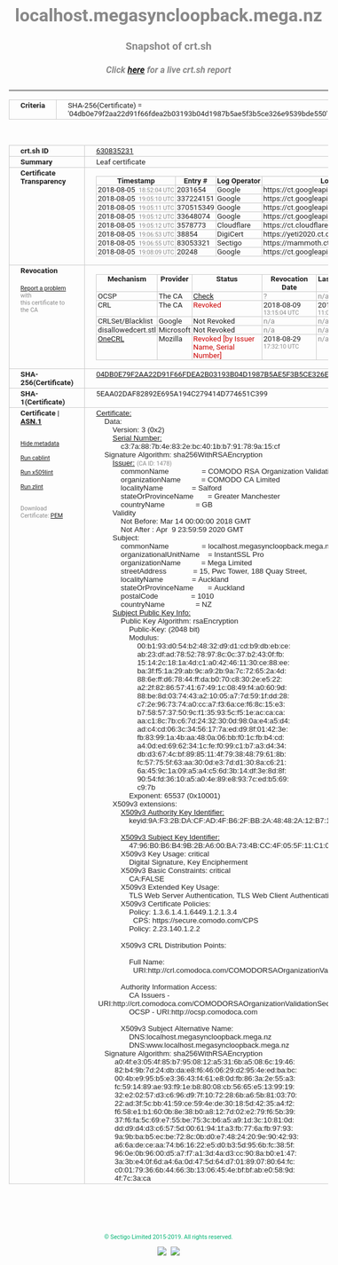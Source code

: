 # localhost.megasyncloopback.mega.nz
### Snapshot of crt.sh
##### Click [here](https://crt.sh/?q=04DB0E79F2AA22D91F66FDEA2B03193B04D1987B5AE5F3B5CE326E9539BDE550) for a live crt.sh report

---
<!DOCTYPE HTML PUBLIC "-//W3C//DTD HTML 4.0 Transitional//EN">
<HTML>
<HEAD>
  <META http-equiv="Content-Type" content="text/html; charset=UTF-8">
  <TITLE>crt.sh | 04db0e79f2aa22d91f66fdea2b03193b04d1987b5ae5f3b5ce326e9539bde550</TITLE>
  <META name="description" content="Free CT Log Certificate Search Tool from Sectigo (formerly Comodo CA)">
  <META name="keywords" content="crt.sh, CT, Certificate Transparency, Certificate Search, SSL Certificate, Sectigo, Comodo CA">
  <LINK href="//fonts.googleapis.com/css?family=Roboto+Mono|Roboto:400,400i,700,700i" rel="stylesheet">
  <STYLE type="text/css">
    a {
      white-space: nowrap;
    }
    body {
      color: #888888;
      font: 12pt Roboto, sans-serif;
      padding-top: 10px;
      text-align: center
    }
    form {
      margin: 0px
    }
    span {
      border-radius: 10px
    }
    span.heading {
      color: #888888;
      font: 12pt Roboto, sans-serif
    }
    span.title {
      background-color: #00B373;
      color: #FFFFFF;
      font: bold 18pt Roboto, sans-serif;
      padding: 0px 5px
    }
    span.text {
      color: #888888;
      font: 10pt Roboto, sans-serif
    }
    span.whiteongrey {
      background-color: #D9D9D6;
      color: #FFFFFF;
      font: bold 18pt Roboto, sans-serif;
      padding: 0px 5px
    }
    table {
      border-collapse: collapse;
      color: #222222;
      font: 10pt Roboto, sans-serif;
      margin-left: auto;
      margin-right: auto
    }
    table.options {
      border: none;
      margin-left: 10px
    }
    td, th {
      border: 1px solid #CCCCCC;
      padding: 0px 2px;
      text-align: left;
      vertical-align: top
    }
    td.outer, th.outer {
      border: 1px solid #CCCCCC;
      padding: 2px 20px;
      text-align: left
    }
    th.heading {
      color: #888888;
      font: bold italic 12pt Roboto, sans-serif;
      padding: 20px 0px 0px;
      text-align: center
    }
    th.options, td.options {
      border: none;
      vertical-align: middle
    }
    td.text {
      font: 10pt "Roboto Mono", sans-serif;
      padding: 2px 20px
    }
    td.heading {
      border: none;
      color: #888888;
      font: 12pt Roboto, sans-serif;
      padding-top: 20px;
      text-align: center
    }
    table.lint td, th {
      text-align: center
    }
    .button {
      background-color: #00B373;
      border-radius: 10px;
      color: #FFFFFF;
      font: bold 13pt Roboto, sans-serif
    }
    .copyright {
      font: 8pt Roboto, sans-serif;
      color: #00B373
    }
    .input {
      border: 1px solid #888888;
      font-weight: bold;
      text-align: center
    }
    .small {
      font: 8pt Roboto, sans-serif;
      color: #888888
    }
    .error {
      background-color: #FFDFDF;
      color: #CC0000;
      font-weight: bold
    }
    .fatal {
      background-color: #0000AA;
      color: #FFFFFF;
      font-weight: bold
    }
    .notice {
      background-color: #FFFFDF;
      color: #606000
    }
    .warning {
      background-color: #FFEFDF;
      color: #DF6000
    }
  </STYLE>
</HEAD>
<BODY>

<TABLE>
  <TR>
    <TH class="outer">Criteria</TH>
    <TD class="outer">SHA-256(Certificate) = '04db0e79f2aa22d91f66fdea2b03193b04d1987b5ae5f3b5ce326e9539bde550'</TD>
  </TR>
</TABLE>
<BR>
<TABLE>
  <TR>
    <TH class="outer">crt.sh ID</TH>
    <TD class="outer"><A href="?id=630835231">630835231</A></TD>
  </TR>
  <TR>
    <TH class="outer">Summary</TH>
    <TD class="outer">Leaf certificate</TD>
  </TR>
  <TR>
    <TH class="outer">Certificate<BR>Transparency</TH>
    <TD class="outer">
<TABLE class="options" style="margin-left:0px">
  <TR>
    <TH>Timestamp</TH>
    <TH>Entry #</TH>
    <TH>Log Operator</TH>
    <TH>Log URL</TH>
  </TR>
  <TR>
    <TD>2018-08-05&nbsp; <FONT class="small">18:52:04 UTC</FONT></TD>
    <TD>2031654</TD>
    <TD>Google</TD>
    <TD>https://ct.googleapis.com/logs/argon2020</TD>
  </TR>
  <TR>
    <TD>2018-08-05&nbsp; <FONT class="small">19:05:10 UTC</FONT></TD>
    <TD>337224151</TD>
    <TD>Google</TD>
    <TD>https://ct.googleapis.com/pilot</TD>
  </TR>
  <TR>
    <TD>2018-08-05&nbsp; <FONT class="small">19:05:11 UTC</FONT></TD>
    <TD>370515349</TD>
    <TD>Google</TD>
    <TD>https://ct.googleapis.com/rocketeer</TD>
  </TR>
  <TR>
    <TD>2018-08-05&nbsp; <FONT class="small">19:05:12 UTC</FONT></TD>
    <TD>33648074</TD>
    <TD>Google</TD>
    <TD>https://ct.googleapis.com/skydiver</TD>
  </TR>
  <TR>
    <TD>2018-08-05&nbsp; <FONT class="small">19:05:12 UTC</FONT></TD>
    <TD>3578773</TD>
    <TD>Cloudflare</TD>
    <TD>https://ct.cloudflare.com/logs/nimbus2020</TD>
  </TR>
  <TR>
    <TD>2018-08-05&nbsp; <FONT class="small">19:06:53 UTC</FONT></TD>
    <TD>38854</TD>
    <TD>DigiCert</TD>
    <TD>https://yeti2020.ct.digicert.com/log</TD>
  </TR>
  <TR>
    <TD>2018-08-05&nbsp; <FONT class="small">19:06:55 UTC</FONT></TD>
    <TD>83053321</TD>
    <TD>Sectigo</TD>
    <TD>https://mammoth.ct.comodo.com</TD>
  </TR>
  <TR>
    <TD>2018-08-05&nbsp; <FONT class="small">19:08:09 UTC</FONT></TD>
    <TD>20248</TD>
    <TD>Google</TD>
    <TD>https://ct.googleapis.com/logs/xenon2020</TD>
  </TR>
</TABLE>
    </TD>
  </TR>
  <TR>
    <TH class="outer">Revocation<BR><BR>
      <DIV class="small" style="padding-top:3px"><A href="?id=630835231&opt=problemreporting">Report a problem</A> with<BR>this certificate to the CA</DIV></TH>
    <TD class="outer">
      <TABLE class="options" style="margin-left:0px">
        <TR>
          <TH>Mechanism</TH>
          <TH>Provider</TH>
          <TH>Status</TH>
          <TH>Revocation Date</TH>
          <TH>Last Observed in CRL</TH>
          <TH>Last Checked <SPAN style="color:#CC0000;vertical-align:middle;font-size:70%;font-weight:normal">(Error)</SPAN></TH>
        </TR>
        <TR>
          <TD>OCSP</TD>
          <TD>The CA</TD>
          <TD><A href="?id=630835231&opt=ocsp">Check</A></TD>
          <TD><SPAN style="color:#888888">?</SPAN></TD>
          <TD><SPAN style="color:#888888">n/a</SPAN></TD>
          <TD><SPAN style="color:#888888">?</SPAN></TD>
        </TR>
        <TR>
          <TD>CRL</TD>
          <TD>The CA</TD>
          <TD><SPAN style="color:#CC0000">Revoked</SPAN></TD><TD>2018-08-09&nbsp; <FONT class="small">13:15:04 UTC</FONT></TD><TD>2019-12-04&nbsp; <FONT class="small">11:01:07 UTC</FONT></TD><TD>2019-12-04&nbsp; <FONT class="small">19:01:35 UTC</FONT></TD>
        </TR>
        <TR>
          <TD>CRLSet/Blacklist</TD>
          <TD>Google</TD>
          <TD>Not Revoked</TD>
          <TD><SPAN style="color:#888888">n/a</SPAN></TD>
          <TD><SPAN style="color:#888888">n/a</SPAN></TD>
          <TD><SPAN style="color:#888888">n/a</SPAN></TD>
        </TR>
        <TR>
          <TD>disallowedcert.stl</TD>
          <TD>Microsoft</TD>
          <TD>Not Revoked</TD>
          <TD><SPAN style="color:#888888">n/a</SPAN></TD>
          <TD><SPAN style="color:#888888">n/a</SPAN></TD>
          <TD><SPAN style="color:#888888">n/a</SPAN></TD>
        </TR>
        <TR>
          <TD><A href="/mozilla-onecrl" target="_blank">OneCRL</A></TD>
          <TD>Mozilla</TD>
          <TD><SPAN style="color:#CC0000">Revoked [by Issuer Name, Serial Number]</SPAN></TD><TD>2018-08-29&nbsp; <FONT class="small">17:32:10 UTC</FONT></TD>
          <TD><SPAN style="color:#888888">n/a</SPAN></TD>
          <TD><SPAN style="color:#888888">n/a</SPAN></TD>
        </TR>
      </TABLE>
    </TD>
  </TR>
  <TR>
    <TH class="outer">SHA-256(Certificate)</TH>
    <TD class="outer"><A href="//censys.io/certificates/04db0e79f2aa22d91f66fdea2b03193b04d1987b5ae5f3b5ce326e9539bde550">04DB0E79F2AA22D91F66FDEA2B03193B04D1987B5AE5F3B5CE326E9539BDE550</A></TD>
  </TR>
  <TR>
    <TH class="outer">SHA-1(Certificate)</TH>
    <TD class="outer">5EAA02DAF82892E695A194C279414D774651C399</TD>
  </TR>
  <TR>
    <TH class="outer">Certificate | <A href="?asn1=630835231">ASN.1</A>
      <SPAN class="small"><BR>
      <BR><BR><A href="?id=630835231&opt=nometadata">Hide metadata</A>
      <BR><BR><A href="?id=630835231&opt=cablint">Run cablint</A>
      <BR><BR><A href="?id=630835231&opt=x509lint">Run x509lint</A>
      <BR><BR><A href="?id=630835231&opt=zlint">Run zlint</A>
      <BR><BR><BR>Download Certificate: <A href="?d=630835231">PEM</A>
      </SPAN>
    </TH>
    <TD class="text"><A href="?d=630835231">Certificate:</A><BR>&nbsp;&nbsp;&nbsp;&nbsp;Data:<BR>&nbsp;&nbsp;&nbsp;&nbsp;&nbsp;&nbsp;&nbsp;&nbsp;Version:&nbsp;3&nbsp;(0x2)<BR>&nbsp;&nbsp;&nbsp;&nbsp;&nbsp;&nbsp;&nbsp;&nbsp;<A href="?serial=00c37a887b4e832ebc401bb791789a15cf">Serial&nbsp;Number:</A><BR>&nbsp;&nbsp;&nbsp;&nbsp;&nbsp;&nbsp;&nbsp;&nbsp;&nbsp;&nbsp;&nbsp;&nbsp;c3:7a:88:7b:4e:83:2e:bc:40:1b:b7:91:78:9a:15:cf<BR>&nbsp;&nbsp;&nbsp;&nbsp;Signature&nbsp;Algorithm:&nbsp;sha256WithRSAEncryption<BR>&nbsp;&nbsp;&nbsp;&nbsp;&nbsp;&nbsp;&nbsp;&nbsp;<A href="?caid=1478">Issuer:</A> <SPAN class="small">(CA ID: 1478)</SPAN><BR>&nbsp;&nbsp;&nbsp;&nbsp;&nbsp;&nbsp;&nbsp;&nbsp;&nbsp;&nbsp;&nbsp;&nbsp;commonName&nbsp;&nbsp;&nbsp;&nbsp;&nbsp;&nbsp;&nbsp;&nbsp;&nbsp;&nbsp;&nbsp;&nbsp;&nbsp;&nbsp;&nbsp;&nbsp;=&nbsp;COMODO&nbsp;RSA&nbsp;Organization&nbsp;Validation&nbsp;Secure&nbsp;Server&nbsp;CA<BR>&nbsp;&nbsp;&nbsp;&nbsp;&nbsp;&nbsp;&nbsp;&nbsp;&nbsp;&nbsp;&nbsp;&nbsp;organizationName&nbsp;&nbsp;&nbsp;&nbsp;&nbsp;&nbsp;&nbsp;&nbsp;&nbsp;&nbsp;=&nbsp;COMODO&nbsp;CA&nbsp;Limited<BR>&nbsp;&nbsp;&nbsp;&nbsp;&nbsp;&nbsp;&nbsp;&nbsp;&nbsp;&nbsp;&nbsp;&nbsp;localityName&nbsp;&nbsp;&nbsp;&nbsp;&nbsp;&nbsp;&nbsp;&nbsp;&nbsp;&nbsp;&nbsp;&nbsp;&nbsp;&nbsp;=&nbsp;Salford<BR>&nbsp;&nbsp;&nbsp;&nbsp;&nbsp;&nbsp;&nbsp;&nbsp;&nbsp;&nbsp;&nbsp;&nbsp;stateOrProvinceName&nbsp;&nbsp;&nbsp;&nbsp;&nbsp;&nbsp;&nbsp;=&nbsp;Greater&nbsp;Manchester<BR>&nbsp;&nbsp;&nbsp;&nbsp;&nbsp;&nbsp;&nbsp;&nbsp;&nbsp;&nbsp;&nbsp;&nbsp;countryName&nbsp;&nbsp;&nbsp;&nbsp;&nbsp;&nbsp;&nbsp;&nbsp;&nbsp;&nbsp;&nbsp;&nbsp;&nbsp;&nbsp;&nbsp;=&nbsp;GB<BR>&nbsp;&nbsp;&nbsp;&nbsp;&nbsp;&nbsp;&nbsp;&nbsp;Validity<BR>&nbsp;&nbsp;&nbsp;&nbsp;&nbsp;&nbsp;&nbsp;&nbsp;&nbsp;&nbsp;&nbsp;&nbsp;Not&nbsp;Before:&nbsp;Mar&nbsp;14&nbsp;00:00:00&nbsp;2018&nbsp;GMT<BR>&nbsp;&nbsp;&nbsp;&nbsp;&nbsp;&nbsp;&nbsp;&nbsp;&nbsp;&nbsp;&nbsp;&nbsp;Not&nbsp;After&nbsp;:&nbsp;Apr&nbsp;&nbsp;9&nbsp;23:59:59&nbsp;2020&nbsp;GMT<BR>&nbsp;&nbsp;&nbsp;&nbsp;&nbsp;&nbsp;&nbsp;&nbsp;Subject:<BR>&nbsp;&nbsp;&nbsp;&nbsp;&nbsp;&nbsp;&nbsp;&nbsp;&nbsp;&nbsp;&nbsp;&nbsp;commonName&nbsp;&nbsp;&nbsp;&nbsp;&nbsp;&nbsp;&nbsp;&nbsp;&nbsp;&nbsp;&nbsp;&nbsp;&nbsp;&nbsp;&nbsp;&nbsp;=&nbsp;localhost.megasyncloopback.mega.nz<BR>&nbsp;&nbsp;&nbsp;&nbsp;&nbsp;&nbsp;&nbsp;&nbsp;&nbsp;&nbsp;&nbsp;&nbsp;organizationalUnitName&nbsp;&nbsp;&nbsp;&nbsp;=&nbsp;InstantSSL&nbsp;Pro<BR>&nbsp;&nbsp;&nbsp;&nbsp;&nbsp;&nbsp;&nbsp;&nbsp;&nbsp;&nbsp;&nbsp;&nbsp;organizationName&nbsp;&nbsp;&nbsp;&nbsp;&nbsp;&nbsp;&nbsp;&nbsp;&nbsp;&nbsp;=&nbsp;Mega&nbsp;Limited<BR>&nbsp;&nbsp;&nbsp;&nbsp;&nbsp;&nbsp;&nbsp;&nbsp;&nbsp;&nbsp;&nbsp;&nbsp;streetAddress&nbsp;&nbsp;&nbsp;&nbsp;&nbsp;&nbsp;&nbsp;&nbsp;&nbsp;&nbsp;&nbsp;&nbsp;&nbsp;=&nbsp;15,&nbsp;Pwc&nbsp;Tower,&nbsp;188&nbsp;Quay&nbsp;Street,<BR>&nbsp;&nbsp;&nbsp;&nbsp;&nbsp;&nbsp;&nbsp;&nbsp;&nbsp;&nbsp;&nbsp;&nbsp;localityName&nbsp;&nbsp;&nbsp;&nbsp;&nbsp;&nbsp;&nbsp;&nbsp;&nbsp;&nbsp;&nbsp;&nbsp;&nbsp;&nbsp;=&nbsp;Auckland<BR>&nbsp;&nbsp;&nbsp;&nbsp;&nbsp;&nbsp;&nbsp;&nbsp;&nbsp;&nbsp;&nbsp;&nbsp;stateOrProvinceName&nbsp;&nbsp;&nbsp;&nbsp;&nbsp;&nbsp;&nbsp;=&nbsp;Auckland<BR>&nbsp;&nbsp;&nbsp;&nbsp;&nbsp;&nbsp;&nbsp;&nbsp;&nbsp;&nbsp;&nbsp;&nbsp;postalCode&nbsp;&nbsp;&nbsp;&nbsp;&nbsp;&nbsp;&nbsp;&nbsp;&nbsp;&nbsp;&nbsp;&nbsp;&nbsp;&nbsp;&nbsp;&nbsp;=&nbsp;1010<BR>&nbsp;&nbsp;&nbsp;&nbsp;&nbsp;&nbsp;&nbsp;&nbsp;&nbsp;&nbsp;&nbsp;&nbsp;countryName&nbsp;&nbsp;&nbsp;&nbsp;&nbsp;&nbsp;&nbsp;&nbsp;&nbsp;&nbsp;&nbsp;&nbsp;&nbsp;&nbsp;&nbsp;=&nbsp;NZ<BR>&nbsp;&nbsp;&nbsp;&nbsp;&nbsp;&nbsp;&nbsp;&nbsp;<A href="?spkisha256=eb705d4b05cda943ebd023729af55e414e9b6af2f900e39f53e0da36f0a280e7">Subject&nbsp;Public&nbsp;Key&nbsp;Info:</A><BR>&nbsp;&nbsp;&nbsp;&nbsp;&nbsp;&nbsp;&nbsp;&nbsp;&nbsp;&nbsp;&nbsp;&nbsp;Public&nbsp;Key&nbsp;Algorithm:&nbsp;rsaEncryption<BR>&nbsp;&nbsp;&nbsp;&nbsp;&nbsp;&nbsp;&nbsp;&nbsp;&nbsp;&nbsp;&nbsp;&nbsp;&nbsp;&nbsp;&nbsp;&nbsp;Public-Key:&nbsp;(2048&nbsp;bit)<BR>&nbsp;&nbsp;&nbsp;&nbsp;&nbsp;&nbsp;&nbsp;&nbsp;&nbsp;&nbsp;&nbsp;&nbsp;&nbsp;&nbsp;&nbsp;&nbsp;Modulus:<BR>&nbsp;&nbsp;&nbsp;&nbsp;&nbsp;&nbsp;&nbsp;&nbsp;&nbsp;&nbsp;&nbsp;&nbsp;&nbsp;&nbsp;&nbsp;&nbsp;&nbsp;&nbsp;&nbsp;&nbsp;00:b1:93:d0:54:b2:48:32:d9:d1:cd:b9:db:eb:ce:<BR>&nbsp;&nbsp;&nbsp;&nbsp;&nbsp;&nbsp;&nbsp;&nbsp;&nbsp;&nbsp;&nbsp;&nbsp;&nbsp;&nbsp;&nbsp;&nbsp;&nbsp;&nbsp;&nbsp;&nbsp;ab:23:df:ad:78:52:78:97:8c:0c:37:b2:43:0f:fb:<BR>&nbsp;&nbsp;&nbsp;&nbsp;&nbsp;&nbsp;&nbsp;&nbsp;&nbsp;&nbsp;&nbsp;&nbsp;&nbsp;&nbsp;&nbsp;&nbsp;&nbsp;&nbsp;&nbsp;&nbsp;15:14:2c:18:1a:4d:c1:a0:42:46:11:30:ce:88:ee:<BR>&nbsp;&nbsp;&nbsp;&nbsp;&nbsp;&nbsp;&nbsp;&nbsp;&nbsp;&nbsp;&nbsp;&nbsp;&nbsp;&nbsp;&nbsp;&nbsp;&nbsp;&nbsp;&nbsp;&nbsp;ba:3f:f5:1a:29:ab:9c:a9:2b:9a:7c:72:65:2a:4d:<BR>&nbsp;&nbsp;&nbsp;&nbsp;&nbsp;&nbsp;&nbsp;&nbsp;&nbsp;&nbsp;&nbsp;&nbsp;&nbsp;&nbsp;&nbsp;&nbsp;&nbsp;&nbsp;&nbsp;&nbsp;88:6e:ff:d6:78:44:ff:da:b0:70:c8:30:2e:e5:22:<BR>&nbsp;&nbsp;&nbsp;&nbsp;&nbsp;&nbsp;&nbsp;&nbsp;&nbsp;&nbsp;&nbsp;&nbsp;&nbsp;&nbsp;&nbsp;&nbsp;&nbsp;&nbsp;&nbsp;&nbsp;a2:2f:82:86:57:41:67:49:1c:08:49:f4:a0:60:9d:<BR>&nbsp;&nbsp;&nbsp;&nbsp;&nbsp;&nbsp;&nbsp;&nbsp;&nbsp;&nbsp;&nbsp;&nbsp;&nbsp;&nbsp;&nbsp;&nbsp;&nbsp;&nbsp;&nbsp;&nbsp;88:be:8d:03:74:43:a2:10:05:a7:7d:59:1f:dd:28:<BR>&nbsp;&nbsp;&nbsp;&nbsp;&nbsp;&nbsp;&nbsp;&nbsp;&nbsp;&nbsp;&nbsp;&nbsp;&nbsp;&nbsp;&nbsp;&nbsp;&nbsp;&nbsp;&nbsp;&nbsp;c7:2e:96:73:74:a0:cc:a7:f3:6a:ce:f6:8c:15:e3:<BR>&nbsp;&nbsp;&nbsp;&nbsp;&nbsp;&nbsp;&nbsp;&nbsp;&nbsp;&nbsp;&nbsp;&nbsp;&nbsp;&nbsp;&nbsp;&nbsp;&nbsp;&nbsp;&nbsp;&nbsp;b7:58:57:37:50:9c:f1:35:93:5c:f5:1e:ac:ca:ca:<BR>&nbsp;&nbsp;&nbsp;&nbsp;&nbsp;&nbsp;&nbsp;&nbsp;&nbsp;&nbsp;&nbsp;&nbsp;&nbsp;&nbsp;&nbsp;&nbsp;&nbsp;&nbsp;&nbsp;&nbsp;aa:c1:8c:7b:c6:7d:24:32:30:0d:98:0a:e4:a5:d4:<BR>&nbsp;&nbsp;&nbsp;&nbsp;&nbsp;&nbsp;&nbsp;&nbsp;&nbsp;&nbsp;&nbsp;&nbsp;&nbsp;&nbsp;&nbsp;&nbsp;&nbsp;&nbsp;&nbsp;&nbsp;ad:c4:cd:06:3c:34:56:17:7a:ed:d9:8f:01:42:3e:<BR>&nbsp;&nbsp;&nbsp;&nbsp;&nbsp;&nbsp;&nbsp;&nbsp;&nbsp;&nbsp;&nbsp;&nbsp;&nbsp;&nbsp;&nbsp;&nbsp;&nbsp;&nbsp;&nbsp;&nbsp;fb:83:99:1a:4b:aa:48:0a:06:bb:f0:1c:fb:b4:cd:<BR>&nbsp;&nbsp;&nbsp;&nbsp;&nbsp;&nbsp;&nbsp;&nbsp;&nbsp;&nbsp;&nbsp;&nbsp;&nbsp;&nbsp;&nbsp;&nbsp;&nbsp;&nbsp;&nbsp;&nbsp;a4:0d:ed:69:62:34:1c:fe:f0:99:c1:b7:a3:d4:34:<BR>&nbsp;&nbsp;&nbsp;&nbsp;&nbsp;&nbsp;&nbsp;&nbsp;&nbsp;&nbsp;&nbsp;&nbsp;&nbsp;&nbsp;&nbsp;&nbsp;&nbsp;&nbsp;&nbsp;&nbsp;db:d3:67:4c:bf:89:85:11:4f:79:38:48:79:61:8b:<BR>&nbsp;&nbsp;&nbsp;&nbsp;&nbsp;&nbsp;&nbsp;&nbsp;&nbsp;&nbsp;&nbsp;&nbsp;&nbsp;&nbsp;&nbsp;&nbsp;&nbsp;&nbsp;&nbsp;&nbsp;fc:57:75:5f:63:aa:30:0d:e3:7d:d1:30:8a:c6:21:<BR>&nbsp;&nbsp;&nbsp;&nbsp;&nbsp;&nbsp;&nbsp;&nbsp;&nbsp;&nbsp;&nbsp;&nbsp;&nbsp;&nbsp;&nbsp;&nbsp;&nbsp;&nbsp;&nbsp;&nbsp;6a:45:9c:1a:09:a5:a4:c5:6d:3b:14:df:3e:8d:8f:<BR>&nbsp;&nbsp;&nbsp;&nbsp;&nbsp;&nbsp;&nbsp;&nbsp;&nbsp;&nbsp;&nbsp;&nbsp;&nbsp;&nbsp;&nbsp;&nbsp;&nbsp;&nbsp;&nbsp;&nbsp;90:54:fd:36:10:a5:a0:4e:89:e8:93:7c:ed:b5:69:<BR>&nbsp;&nbsp;&nbsp;&nbsp;&nbsp;&nbsp;&nbsp;&nbsp;&nbsp;&nbsp;&nbsp;&nbsp;&nbsp;&nbsp;&nbsp;&nbsp;&nbsp;&nbsp;&nbsp;&nbsp;c9:7b<BR>&nbsp;&nbsp;&nbsp;&nbsp;&nbsp;&nbsp;&nbsp;&nbsp;&nbsp;&nbsp;&nbsp;&nbsp;&nbsp;&nbsp;&nbsp;&nbsp;Exponent:&nbsp;65537&nbsp;(0x10001)<BR>&nbsp;&nbsp;&nbsp;&nbsp;&nbsp;&nbsp;&nbsp;&nbsp;X509v3&nbsp;extensions:<BR>&nbsp;&nbsp;&nbsp;&nbsp;&nbsp;&nbsp;&nbsp;&nbsp;&nbsp;&nbsp;&nbsp;&nbsp;<A href="?ski=9af32bdacfad4fb62fbb2a48482a12b71b42c124">X509v3&nbsp;Authority&nbsp;Key&nbsp;Identifier:</A><BR>&nbsp;&nbsp;&nbsp;&nbsp;&nbsp;&nbsp;&nbsp;&nbsp;&nbsp;&nbsp;&nbsp;&nbsp;&nbsp;&nbsp;&nbsp;&nbsp;keyid:9A:F3:2B:DA:CF:AD:4F:B6:2F:BB:2A:48:48:2A:12:B7:1B:42:C1:24<BR><BR>&nbsp;&nbsp;&nbsp;&nbsp;&nbsp;&nbsp;&nbsp;&nbsp;&nbsp;&nbsp;&nbsp;&nbsp;<A href="?ski=4796b0b6b49b2ba600ba734bcc4f055f11c10945">X509v3&nbsp;Subject&nbsp;Key&nbsp;Identifier:</A><BR>&nbsp;&nbsp;&nbsp;&nbsp;&nbsp;&nbsp;&nbsp;&nbsp;&nbsp;&nbsp;&nbsp;&nbsp;&nbsp;&nbsp;&nbsp;&nbsp;47:96:B0:B6:B4:9B:2B:A6:00:BA:73:4B:CC:4F:05:5F:11:C1:09:45<BR>&nbsp;&nbsp;&nbsp;&nbsp;&nbsp;&nbsp;&nbsp;&nbsp;&nbsp;&nbsp;&nbsp;&nbsp;X509v3&nbsp;Key&nbsp;Usage:&nbsp;critical<BR>&nbsp;&nbsp;&nbsp;&nbsp;&nbsp;&nbsp;&nbsp;&nbsp;&nbsp;&nbsp;&nbsp;&nbsp;&nbsp;&nbsp;&nbsp;&nbsp;Digital&nbsp;Signature,&nbsp;Key&nbsp;Encipherment<BR>&nbsp;&nbsp;&nbsp;&nbsp;&nbsp;&nbsp;&nbsp;&nbsp;&nbsp;&nbsp;&nbsp;&nbsp;X509v3&nbsp;Basic&nbsp;Constraints:&nbsp;critical<BR>&nbsp;&nbsp;&nbsp;&nbsp;&nbsp;&nbsp;&nbsp;&nbsp;&nbsp;&nbsp;&nbsp;&nbsp;&nbsp;&nbsp;&nbsp;&nbsp;CA:FALSE<BR>&nbsp;&nbsp;&nbsp;&nbsp;&nbsp;&nbsp;&nbsp;&nbsp;&nbsp;&nbsp;&nbsp;&nbsp;X509v3&nbsp;Extended&nbsp;Key&nbsp;Usage:&nbsp;<BR>&nbsp;&nbsp;&nbsp;&nbsp;&nbsp;&nbsp;&nbsp;&nbsp;&nbsp;&nbsp;&nbsp;&nbsp;&nbsp;&nbsp;&nbsp;&nbsp;TLS&nbsp;Web&nbsp;Server&nbsp;Authentication,&nbsp;TLS&nbsp;Web&nbsp;Client&nbsp;Authentication<BR>&nbsp;&nbsp;&nbsp;&nbsp;&nbsp;&nbsp;&nbsp;&nbsp;&nbsp;&nbsp;&nbsp;&nbsp;X509v3&nbsp;Certificate&nbsp;Policies:&nbsp;<BR>&nbsp;&nbsp;&nbsp;&nbsp;&nbsp;&nbsp;&nbsp;&nbsp;&nbsp;&nbsp;&nbsp;&nbsp;&nbsp;&nbsp;&nbsp;&nbsp;Policy:&nbsp;1.3.6.1.4.1.6449.1.2.1.3.4<BR>&nbsp;&nbsp;&nbsp;&nbsp;&nbsp;&nbsp;&nbsp;&nbsp;&nbsp;&nbsp;&nbsp;&nbsp;&nbsp;&nbsp;&nbsp;&nbsp;&nbsp;&nbsp;CPS:&nbsp;https://secure.comodo.com/CPS<BR>&nbsp;&nbsp;&nbsp;&nbsp;&nbsp;&nbsp;&nbsp;&nbsp;&nbsp;&nbsp;&nbsp;&nbsp;&nbsp;&nbsp;&nbsp;&nbsp;Policy:&nbsp;2.23.140.1.2.2<BR><BR>&nbsp;&nbsp;&nbsp;&nbsp;&nbsp;&nbsp;&nbsp;&nbsp;&nbsp;&nbsp;&nbsp;&nbsp;X509v3&nbsp;CRL&nbsp;Distribution&nbsp;Points:&nbsp;<BR><BR>&nbsp;&nbsp;&nbsp;&nbsp;&nbsp;&nbsp;&nbsp;&nbsp;&nbsp;&nbsp;&nbsp;&nbsp;&nbsp;&nbsp;&nbsp;&nbsp;Full&nbsp;Name:<BR>&nbsp;&nbsp;&nbsp;&nbsp;&nbsp;&nbsp;&nbsp;&nbsp;&nbsp;&nbsp;&nbsp;&nbsp;&nbsp;&nbsp;&nbsp;&nbsp;&nbsp;&nbsp;URI:http://crl.comodoca.com/COMODORSAOrganizationValidationSecureServerCA.crl<BR><BR>&nbsp;&nbsp;&nbsp;&nbsp;&nbsp;&nbsp;&nbsp;&nbsp;&nbsp;&nbsp;&nbsp;&nbsp;Authority&nbsp;Information&nbsp;Access:&nbsp;<BR>&nbsp;&nbsp;&nbsp;&nbsp;&nbsp;&nbsp;&nbsp;&nbsp;&nbsp;&nbsp;&nbsp;&nbsp;&nbsp;&nbsp;&nbsp;&nbsp;CA&nbsp;Issuers&nbsp;-&nbsp;URI:http://crt.comodoca.com/COMODORSAOrganizationValidationSecureServerCA.crt<BR>&nbsp;&nbsp;&nbsp;&nbsp;&nbsp;&nbsp;&nbsp;&nbsp;&nbsp;&nbsp;&nbsp;&nbsp;&nbsp;&nbsp;&nbsp;&nbsp;OCSP&nbsp;-&nbsp;URI:http://ocsp.comodoca.com<BR><BR>&nbsp;&nbsp;&nbsp;&nbsp;&nbsp;&nbsp;&nbsp;&nbsp;&nbsp;&nbsp;&nbsp;&nbsp;X509v3&nbsp;Subject&nbsp;Alternative&nbsp;Name:&nbsp;<BR>&nbsp;&nbsp;&nbsp;&nbsp;&nbsp;&nbsp;&nbsp;&nbsp;&nbsp;&nbsp;&nbsp;&nbsp;&nbsp;&nbsp;&nbsp;&nbsp;DNS:localhost.megasyncloopback.mega.nz<BR>&nbsp;&nbsp;&nbsp;&nbsp;&nbsp;&nbsp;&nbsp;&nbsp;&nbsp;&nbsp;&nbsp;&nbsp;&nbsp;&nbsp;&nbsp;&nbsp;DNS:www.localhost.megasyncloopback.mega.nz<BR>&nbsp;&nbsp;&nbsp;&nbsp;Signature&nbsp;Algorithm:&nbsp;sha256WithRSAEncryption<BR>&nbsp;&nbsp;&nbsp;&nbsp;&nbsp;&nbsp;&nbsp;&nbsp;&nbsp;a0:4f:e3:05:4f:85:b7:95:08:12:a5:31:6b:a5:08:6c:19:46:<BR>&nbsp;&nbsp;&nbsp;&nbsp;&nbsp;&nbsp;&nbsp;&nbsp;&nbsp;82:b4:9b:7d:24:db:da:e8:f6:46:06:29:d2:95:4e:ed:ba:bc:<BR>&nbsp;&nbsp;&nbsp;&nbsp;&nbsp;&nbsp;&nbsp;&nbsp;&nbsp;00:4b:e9:95:b5:e3:36:43:f4:61:e8:0d:fb:86:3a:2e:55:a3:<BR>&nbsp;&nbsp;&nbsp;&nbsp;&nbsp;&nbsp;&nbsp;&nbsp;&nbsp;fc:59:14:89:ae:93:f9:1e:b8:80:08:cb:56:65:e5:13:99:19:<BR>&nbsp;&nbsp;&nbsp;&nbsp;&nbsp;&nbsp;&nbsp;&nbsp;&nbsp;32:e2:02:57:d3:c6:96:d9:7f:10:72:28:6b:a6:5b:81:03:70:<BR>&nbsp;&nbsp;&nbsp;&nbsp;&nbsp;&nbsp;&nbsp;&nbsp;&nbsp;22:ad:3f:5c:bb:41:59:ce:59:4e:de:30:18:5d:42:35:a4:f2:<BR>&nbsp;&nbsp;&nbsp;&nbsp;&nbsp;&nbsp;&nbsp;&nbsp;&nbsp;f6:58:e1:b1:60:0b:8e:38:b0:a8:12:7d:02:e2:79:f6:5b:39:<BR>&nbsp;&nbsp;&nbsp;&nbsp;&nbsp;&nbsp;&nbsp;&nbsp;&nbsp;37:f6:fa:5c:69:e7:55:be:75:3c:b6:a5:a9:1d:3c:10:81:0d:<BR>&nbsp;&nbsp;&nbsp;&nbsp;&nbsp;&nbsp;&nbsp;&nbsp;&nbsp;dd:d9:d4:d3:c6:57:5d:00:61:94:1f:a3:fb:77:6a:fb:97:93:<BR>&nbsp;&nbsp;&nbsp;&nbsp;&nbsp;&nbsp;&nbsp;&nbsp;&nbsp;9a:9b:ba:b5:ec:be:72:8c:0b:d0:e7:48:24:20:9e:90:42:93:<BR>&nbsp;&nbsp;&nbsp;&nbsp;&nbsp;&nbsp;&nbsp;&nbsp;&nbsp;a6:6a:de:ce:aa:74:b6:16:22:e5:d0:b3:5d:95:6b:fc:38:5f:<BR>&nbsp;&nbsp;&nbsp;&nbsp;&nbsp;&nbsp;&nbsp;&nbsp;&nbsp;96:0e:0b:96:00:d5:a7:f7:a1:3d:4a:d3:cc:90:8a:b0:e1:47:<BR>&nbsp;&nbsp;&nbsp;&nbsp;&nbsp;&nbsp;&nbsp;&nbsp;&nbsp;3a:3b:e4:0f:6d:a4:6a:0d:47:5d:64:d7:01:89:07:80:64:fc:<BR>&nbsp;&nbsp;&nbsp;&nbsp;&nbsp;&nbsp;&nbsp;&nbsp;&nbsp;c0:01:79:36:6b:44:66:3b:13:06:45:4e:bf:bf:ab:e0:58:9d:<BR>&nbsp;&nbsp;&nbsp;&nbsp;&nbsp;&nbsp;&nbsp;&nbsp;&nbsp;4f:7c:3a:ca<BR>    </TD>
  </TR>
</TABLE>

  <BR><BR><BR>

  <P class="copyright">&copy; Sectigo Limited 2015-2019. All rights reserved.</P>
  <DIV>
    <A href="https://sectigo.com/"><IMG src="/sectigo_s.png"></A>
    &nbsp;<A href="https://github.com/crtsh"><IMG src="/GitHub-Mark-32px.png"></A>
  </DIV>
</BODY>
</HTML>
